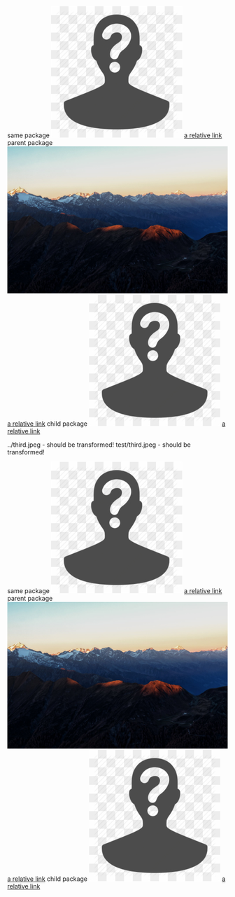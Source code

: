 same package 
![Image of Yaktocat](./129-1295793_agent-anonymous-incognito-private-secret-unknown-anonymous-person-icon.png)
[a relative link](./129-1295793_agent-anonymous-incognito-private-secret-unknown-anonymous-person-icon.png)
parent package
![Image of Yaktocat](../third.jpeg)
[a relative link](../third.jpeg)
child package
![Image of Yaktocat](./new/129-1295793_agent-anonymous-incognito-private-secret-unknown-anonymous-person-icon.png)
[a relative link](./new/129-1295793_agent-anonymous-incognito-private-secret-unknown-anonymous-person-icon.png)

../third.jpeg - should be transformed!
test/third.jpeg - should be transformed!


same package 
![Image of Yaktocat](129-1295793_agent-anonymous-incognito-private-secret-unknown-anonymous-person-icon.png)
[a relative link](129-1295793_agent-anonymous-incognito-private-secret-unknown-anonymous-person-icon.png)
parent package
![Image of Yaktocat](../third.jpeg)
[a relative link](../third.jpeg)
child package
![Image of Yaktocat](new/129-1295793_agent-anonymous-incognito-private-secret-unknown-anonymous-person-icon.png)
[a relative link](new/129-1295793_agent-anonymous-incognito-private-secret-unknown-anonymous-person-icon.png)
